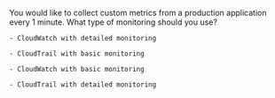 You would like to collect custom metrics from a production application every 1 minute. What type of monitoring should you use?

    - CloudWatch with detailed monitoring

    - CloudTrail with basic monitoring

    - CloudWatch with basic monitoring

    - CloudTrail with detailed monitoring